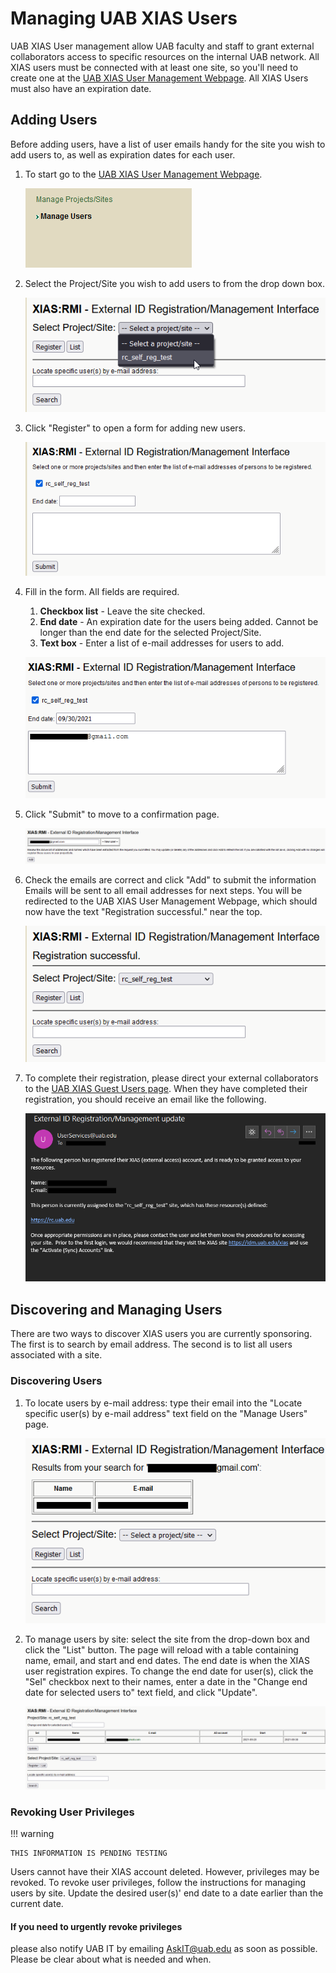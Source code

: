 # Managing UAB XIAS Users

UAB XIAS User management allow UAB faculty and staff to grant external collaborators access to specific resources on the internal UAB network. All XIAS users must be connected with at least one site, so you'll need to create one at the [UAB XIAS User Management Webpage](https://idm.uab.edu/cgi-cas/xrmi/sites). All XIAS Users must also have an expiration date.

## Adding Users

Before adding users, have a list of user emails handy for the site you
wish to add users to, as well as expiration dates for each user.

1. To start go to the [UAB XIAS User Management Webpage](https://idm.uab.edu/cgi-cas/xrmi/sites).

    ![!UAB XIAS User Management Webpage with Select Project/Site drop down box, Register button, List button, and search bar to locate specific user by email.](./images/xias_users_add_000.png)

2. Select the Project/Site you wish to add users to from the drop down box.

    ![!Select Project/Site drop down box opened with a site highlighted by the mouse cursor.](./images/xias_users_add_001.png)

3. Click "Register" to open a form for adding new users.

    ![!User registration form with checked Checkbox whose label has the previously selected site. Form also has End Date textbox and unlabeled text box which accepts a list of email addresses.](./images/xias_users_add_002.png)

4. Fill in the form. All fields are required.

    1. **Checkbox list** - Leave the site checked.
    2. **End date** - An expiration date for the users being added. Cannot be longer than the end date for the selected Project/Site.
    3. **Text box** - Enter a list of e-mail addresses for users to add.

    ![!Completed user registration form.](./images/xias_users_add_003.png)

5. Click "Submit" to move to a confirmation page.

    ![!Confirmation page with table containing emails entered on user registration form, one per row.](./images/xias_users_add_004.png)

6. Check the emails are correct and click "Add" to submit the information Emails will be sent to all email addresses for next steps. You will be redirected to the UAB XIAS User Management Webpage, which should now have the text "Registration successful." near the top.

    ![!UAB XIAS User Management Webpage with the text Registration successful.](./images/xias_users_add_005.png)

7. To complete their registration, please direct your external collaborators to the [UAB XIAS Guest Users page](https://idm.uab.edu/xias/top). When they have completed their registration, you should receive an email like the following.

    ![!Email sample received following XIAS user registration. Includes user name and email as well as sites and URI resources.](./images/xias_users_add_006.png)

## Discovering and Managing Users

There are two ways to discover XIAS users you are currently sponsoring.
The first is to search by email address. The second is to list all users
associated with a site.

### Discovering Users

1. To locate users by e-mail address: type their email into the "Locate specific user(s) by e-mail address" text field on the "Manage Users" page.

    ![!UAB XIAS User Management Webpage. An email search has been performed using the text field and a table listing names and emails is present at the top of the page.](./images/xias_users_list_000.png)

2. To manage users by site: select the site from the drop-down box and click the "List" button. The page will reload with a table containing name, email, and start and end dates. The end date is when the XIAS user registration expires. To change the end date for user(s), click the "Sel" checkbox next to their names, enter a date in the "Change end date for selected users to" text field, and click "Update".

    ![!UAB XIAS User Management Webpage. A site listing has been performed using the site selection drop-down box and list button. A table of names, emails, start and end dates is present at the top of the page, along with checkboxes for changing end dates.](./images/xias_users_list_001.png)

### Revoking User Privileges

<!-- markdownlint-disable MD046 -->
!!! warning

    THIS INFORMATION IS PENDING TESTING
<!-- markdownlint-disable MD046 -->

Users cannot have their XIAS account deleted. However, privileges may be revoked. To revoke user privileges, follow the instructions for managing
users by site. Update the desired user(s)' end date to a date earlier
than the current date.

#### If you need to urgently revoke privileges

please also notify UAB IT by
emailing <AskIT@uab.edu> as soon as possible. Please be clear about what
is needed and when.
